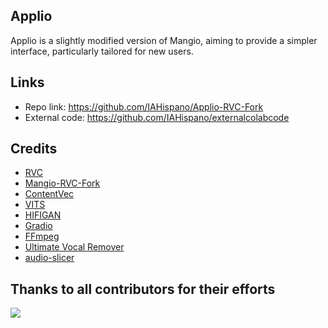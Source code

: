 ## Applio
Applio is a slightly modified version of Mangio, aiming to provide a simpler interface, particularly tailored for new users.

## Links

- Repo link: https://github.com/IAHispano/Applio-RVC-Fork
- External code: https://github.com/IAHispano/externalcolabcode

## Credits

- [RVC](https://github.com/RVC-Project/Retrieval-based-Voice-Conversion-WebUI)
- [Mangio-RVC-Fork](https://github.com/Mangio621/Mangio-RVC-Fork)
- [ContentVec](https://github.com/auspicious3000/contentvec/)
- [VITS](https://github.com/jaywalnut310/vits)
- [HIFIGAN](https://github.com/jik876/hifi-gan)
- [Gradio](https://github.com/gradio-app/gradio)
- [FFmpeg](https://github.com/FFmpeg/FFmpeg)
- [Ultimate Vocal Remover](https://github.com/Anjok07/ultimatevocalremovergui)
- [audio-slicer](https://github.com/openvpi/audio-slicer)

## Thanks to all contributors for their efforts

<a href="https://github.com/liujing04/Retrieval-based-Voice-Conversion-WebUI/graphs/contributors" target="_blank">
  <img src="https://contrib.rocks/image?repo=liujing04/Retrieval-based-Voice-Conversion-WebUI" />
</a>
